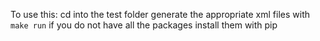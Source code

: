 To use this:
cd into the test folder
generate the appropriate xml files with `make run`
    if you do not have all the packages install them with pip

